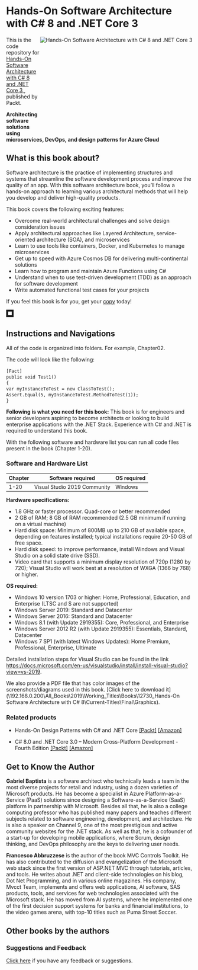 # Hands-On Software Architecture with C# 8 and .NET Core 3 

<a href="https://www.packtpub.com/programming/hands-on-software-architecture-with-c-8?utm_source=github&utm_medium=repository&utm_campaign=9781789800937"><img src="https://www.packtpub.com/media/catalog/product/cache/e4d64343b1bc593f1c5348fe05efa4a6/9/7/9781789800937-original.png" alt="Hands-On Software Architecture with C# 8 and .NET Core 3 " height="256px" align="right"></a>

This is the code repository for [Hands-On Software Architecture with C# 8 and .NET Core 3 ](https://www.packtpub.com/programming/hands-on-software-architecture-with-c-8?utm_source=github&utm_medium=repository&utm_campaign=9781789800937), published by Packt.

**Architecting software solutions using microservices, DevOps, and design patterns for Azure Cloud**

## What is this book about?
Software architecture is the practice of implementing structures and systems that streamline the software development process and improve the quality of an app. With this software architecture book, you’ll follow a hands-on approach to learning various architectural methods that will help you develop and deliver high-quality products.


This book covers the following exciting features:
* Overcome real-world architectural challenges and solve design consideration issues 
* Apply architectural approaches like Layered Architecture, service-oriented architecture (SOA), and microservices 
* Learn to use tools like containers, Docker, and Kubernetes to manage microservices 
* Get up to speed with Azure Cosmos DB for delivering multi-continental solutions 
* Learn how to program and maintain Azure Functions using C# 
* Understand when to use test-driven development (TDD) as an approach for software development 
* Write automated functional test cases for your projects

If you feel this book is for you, get your [copy](https://www.amazon.com/dp/1789800935) today!

<a href="https://www.packtpub.com/?utm_source=github&utm_medium=banner&utm_campaign=GitHubBanner"><img src="https://raw.githubusercontent.com/PacktPublishing/GitHub/master/GitHub.png" 
alt="https://www.packtpub.com/" border="5" /></a>

## Instructions and Navigations
All of the code is organized into folders. For example, Chapter02.

The code will look like the following:
```
[Fact]
public void Test1()
{
var myInstanceToTest = new ClassToTest();
Assert.Equal(5, myInstanceToTest.MethodToTest(1));
}
```

**Following is what you need for this book:**
This book is for engineers and senior developers aspiring to become architects or looking to build enterprise applications with the .NET Stack. Experience with C# and .NET is required to understand this book.

With the following software and hardware list you can run all code files present in the book (Chapter 1-20).
### Software and Hardware List
| Chapter | Software required | OS required |
| -------- | ------------------------------------ | ----------------------------------- |
| 1-20 | Visual Studio 2019 Community | Windows |

**Hardware specifications:**
* 1.8 GHz or faster processor. Quad-core or better recommended
* 2 GB of RAM; 8 GB of RAM recommended (2.5 GB minimum if running on a virtual machine)
* Hard disk space: Minimum of 800MB up to 210 GB of available space, depending on features installed; typical installations require 20-50 GB of free space.
* Hard disk speed: to improve performance, install Windows and Visual Studio on a solid state drive (SSD).
* Video card that supports a minimum display resolution of 720p (1280 by 720); Visual Studio will work best at a resolution of WXGA (1366 by 768) or higher.

**OS required:**
* Windows 10 version 1703 or higher: Home, Professional, Education, and Enterprise (LTSC and S are not supported)
* Windows Server 2019: Standard and Datacenter
* Windows Server 2016: Standard and Datacenter
* Windows 8.1 (with Update 2919355): Core, Professional, and Enterprise
* Windows Server 2012 R2 (with Update 2919355): Essentials, Standard, Datacenter
* Windows 7 SP1 (with latest Windows Updates): Home Premium, Professional, Enterprise, Ultimate

Detailed installation steps for Visual Studio can be found in the link https://docs.microsoft.com/en-us/visualstudio/install/install-visual-studio?view=vs-2019.

We also provide a PDF file that has color images of the screenshots/diagrams used in this book. [Click here to download it](\\192.168.0.200\All_Books\2019\Working_Titles\Books\12730_Hands-On Software Architecture with C# 8\Current-Titles\Final\Graphics).

### Related products
* Hands-On Design Patterns with C# and .NET Core  [[Packt]](https://www.packtpub.com/application-development/hands-design-patterns-c-and-net-core?utm_source=github&utm_medium=repository&utm_campaign=9781789133646) [[Amazon]](https://www.amazon.com/dp/1789133645)

* C# 8.0 and .NET Core 3.0 – Modern Cross-Platform Development - Fourth Edition  [[Packt]](https://www.packtpub.com/mobile/c-8-0-and-net-core-3-0-modern-cross-platform-development-fourth-edition?utm_source=github&utm_medium=repository&utm_campaign=9781788478120) [[Amazon]](https://www.amazon.com/dp/1788478126)

## Get to Know the Author
**Gabriel Baptista**
is a software architect who technically leads a team in the most diverse projects for retail and industry, using a dozen varieties of Microsoft products. He has become a specialist in Azure Platform-as-a-Service (PaaS) solutions since designing a Software-as-a-Service (SaaS) platform in partnership with Microsoft. Besides all that, he is also a college computing professor who has published many papers and teaches different subjects related to software engineering, development, and architecture. He is also a speaker on Channel 9, one of the most prestigious and active community websites for the .NET stack. As well as that, he is a cofounder of a start-up for developing mobile applications, where Scrum, design thinking, and DevOps philosophy are the keys to delivering user needs.

**Francesco Abbruzzese**
is the author of the book MVC Controls Toolkit. He has also contributed to the diffusion and evangelization of the Microsoft web stack since the first version of ASP.NET MVC through tutorials, articles, and tools. He writes about .NET and client-side technologies on his blog, Dot Net Programming, and in various online magazines. His company, Mvcct Team, implements and offers web applications, AI software, SAS products, tools, and services for web technologies associated with the Microsoft stack. He has moved from AI systems, where he implemented one of the first decision support systems for banks and financial institutions, to the video games arena, with top-10 titles such as Puma Street Soccer.

## Other books by the authors
### Suggestions and Feedback
[Click here](https://docs.google.com/forms/d/e/1FAIpQLSdy7dATC6QmEL81FIUuymZ0Wy9vH1jHkvpY57OiMeKGqib_Ow/viewform) if you have any feedback or suggestions.


